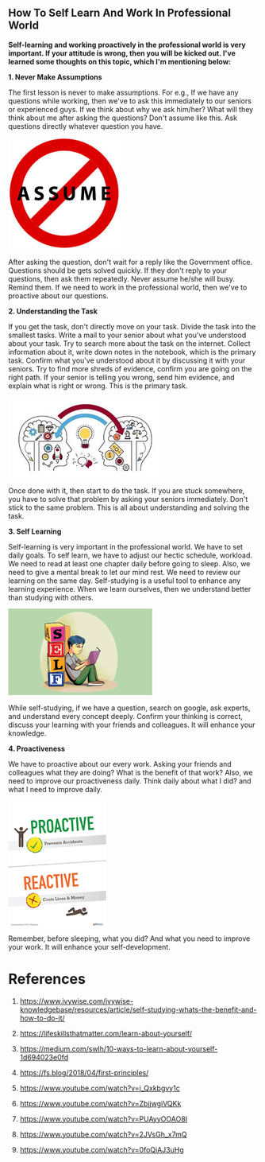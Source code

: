 ## How To Self Learn And Work In Professional World


**Self-learning and working proactively in the professional world is very important. If your attitude is wrong, then you will be kicked out. I've learned some thoughts on this topic, which I'm mentioning below:**

**1. Never Make Assumptions**

The first lesson is never to make assumptions. For e.g., If we have any questions while working, then we've to ask this immediately to our seniors or experienced guys. If we think about why we ask him/her? What will they think about me after asking the questions? Don't assume like this. Ask questions directly whatever question you have.

 <img src="Assume.jpeg" alt="hi" class="inline"/>

After asking the question, don't wait for a reply like the Government office. Questions should be gets solved quickly. If they don't reply to your questions, then ask them repeatedly. Never assume he/she will busy. Remind them. If we need to work in the professional world, then we've to proactive about our questions.


**2. Understanding the Task**

If you get the task, don't directly move on your task. Divide the task into the smallest tasks. Write a mail to your senior about what you've understood about your task. Try to search more about the task on the internet. Collect information about it, write down notes in the notebook, which is the primary task. Confirm what you've understood about it by discussing it with your seniors. Try to find more shreds of evidence, confirm you are going on the right path. If your senior is telling you wrong, send him evidence, and explain what is right or wrong. This is the primary task.

<img src="Understand.jpeg" alt="hi" class="inline"/>

Once done with it, then start to do the task. If you are stuck somewhere, you have to solve that problem by asking your seniors immediately. Don't stick to the same problem. This is all about understanding and solving the task.

**3. Self Learning**

Self-learning is very important in the professional world. We have to set daily goals. To self learn, we have to adjust our hectic schedule, workload. We need to read at least one chapter daily before going to sleep. Also, we need to give a mental break to let our mind rest. We need to review our learning on the same day. Self-studying is a useful tool to enhance any learning experience. When we learn ourselves, then we understand better than studying with others. 

 <img src="Self.jpeg" alt="hi" class="inline"/>
 
While self-studying, if we have a question, search on google, ask experts, and understand every concept deeply. Confirm your thinking is correct, discuss your learning with your friends and colleagues. It will enhance your knowledge.

**4. Proactiveness**

We have to proactive about our every work. Asking your friends and colleagues what they are doing? What is the benefit of that work? Also, we need to improve our proactiveness daily. Think daily about what I did? and what I need to improve daily. 

<img src="Proactive.png" alt="hi" class="inline" align="center"/>

Remember, before sleeping, what you did? And what you need to improve your work. It will enhance your self-development.

# References

1. https://www.ivywise.com/ivywise-knowledgebase/resources/article/self-studying-whats-the-benefit-and-how-to-do-it/

2. https://lifeskillsthatmatter.com/learn-about-yourself/

3. https://medium.com/swlh/10-ways-to-learn-about-yourself-1d694023e0fd

4. https://fs.blog/2018/04/first-principles/

5.  https://www.youtube.com/watch?v=j_Qxkbgvy1c

6. https://www.youtube.com/watch?v=ZbjjwgiVQKk

7. https://www.youtube.com/watch?v=PUAyyOOAO8I

8. https://www.youtube.com/watch?v=2JVsGh_x7mQ

9. https://www.youtube.com/watch?v=0foQiAJ3uHg




